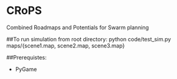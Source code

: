 CRoPS
=====

Combined Roadmaps and Potentials for Swarm planning

##To run simulation from root directory:
	python code/test_sim.py maps/{scene1.map, scene2.map, scene3.map}

##Prerequistes:
* PyGame
